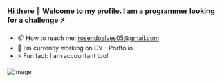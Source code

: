 ### Hi there 👋 Welcome to my profile. I am a programmer looking for a challenge ⚡

- 📫 How to reach me: rosendoalves05@gmail.com
- 🔭 I’m currently working on CV - Portfolio
- ⚡ Fun fact: I am accountant too!

![image](https://media.giphy.com/media/ZVik7pBtu9dNS/giphy.gif)



<!--
**chendo098/chendo098** is a ✨ _special_ ✨ repository because its `README.md` (this file) appears on your GitHub profile.

Here are some ideas to get you started:

- 🔭 I’m currently working on ...
- 🌱 I’m currently learning ...
- 👯 I’m looking to collaborate on ...
- 🤔 I’m looking for help with ...
- 💬 Ask me about ...
- 📫 How to reach me: ...
- 😄 Pronouns: ...
- ⚡ Fun fact: ...
-->
